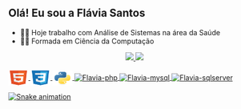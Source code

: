 ## Olá! Eu sou a Flávia Santos

- 👩‍💻 Hoje trabalho com Análise de Sistemas na área da Saúde
- 👩‍🎓 Formada em Ciência da Computação


<div align="center">
  <a href="https://github.com/flaviaolivsantos">
  <img height="180em" src="https://github-readme-stats.vercel.app/api?username=flaviaolivsantos&show_icons=true&theme=dracula&include_all_commits=true&count_private=true"/>
  <img height="180em" src="https://github-readme-stats.vercel.app/api/top-langs/?username=flaviaolivsantos&layout=compact&langs_count=7&theme=dracula"/>
</div>

<div style="display: inline_block"><br>
  <img align="center" alt="Flavia-HTML" height="30" width="40" src="https://raw.githubusercontent.com/devicons/devicon/master/icons/html5/html5-original.svg">
  <img align="center" alt="Flavia-CSS" height="30" width="40" src="https://raw.githubusercontent.com/devicons/devicon/master/icons/css3/css3-original.svg">
  <img align="center" alt="Flavia-Python" height="30" width="40" src="https://raw.githubusercontent.com/devicons/devicon/master/icons/python/python-original.svg">
  <img align="center" alt="Flavia-php" height="30" width="40" src="https://cdn.jsdelivr.net/gh/devicons/devicon/icons/php/php-original.svg">           
  <img align="center" alt="Flavia-mysql" height="30" width="40" src="https://cdn.jsdelivr.net/gh/devicons/devicon/icons/mysql/mysql-original-wordmark.svg">       
  <img align="center" alt="Flavia-sqlserver" height="30" width="40" src="https://cdn.jsdelivr.net/gh/devicons/devicon/icons/microsoftsqlserver/microsoftsqlserver-plain.svg">       
  
  ![Snake animation](https://github.com/flaviaolivsantos/flaviaolivsantos/blob/output/github-contribution-grid-snake.svg)
</div>
